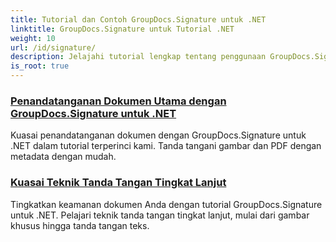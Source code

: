 ```yaml
---
title: Tutorial dan Contoh GroupDocs.Signature untuk .NET
linktitle: GroupDocs.Signature untuk Tutorial .NET
weight: 10
url: /id/signature/
description: Jelajahi tutorial lengkap tentang penggunaan GroupDocs.Signature untuk .NET. Pelajari cara menerapkan tanda tangan digital, menyesuaikan alur kerja, dan meningkatkan keamanan dokumen dengan panduan langkah demi langkah yang jelas.
is_root: true
---
```

### [Penandatanganan Dokumen Utama dengan GroupDocs.Signature untuk .NET](./master-document-signing/)
Kuasai penandatanganan dokumen dengan GroupDocs.Signature untuk .NET dalam tutorial terperinci kami. Tanda tangani gambar dan PDF dengan metadata dengan mudah.
### [Kuasai Teknik Tanda Tangan Tingkat Lanjut](./master-advanced-sign-techniques/)
Tingkatkan keamanan dokumen Anda dengan tutorial GroupDocs.Signature untuk .NET. Pelajari teknik tanda tangan tingkat lanjut, mulai dari gambar khusus hingga tanda tangan teks.